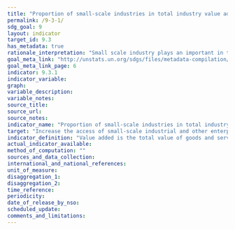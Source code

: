 ```yaml
---
title: "Proportion of small-scale industries in total industry value added"
permalink: /9-3-1/
sdg_goal: 9
layout: indicator
target_id: 9.3
has_metadata: true
rationale_interpretation: "Small scale industry plays an important in the economy of all countries which can be established with the small amount of investment. Such industries are based on processing local raw materials. It generates employment and self-employment. Their share in total value added best describes the size and structure of small industry. This indicator is also well-correlated with other indicators such as the income and employment generated by small scale industry."
goal_meta_link: "http://unstats.un.org/sdgs/files/metadata-compilation/Metadata-Goal-9.pdf"
goal_meta_link_page: 6
indicator: 9.3.1
indicator_variable: 
graph: 
variable_description: 
variable_notes: 
source_title: 
source_url: 
source_notes: 
indicator_name: "Proportion of small-scale industries in total industry value added"
target: "Increase the access of small-scale industrial and other enterprises, in particular in developing countries, to financial services, including affordable credit, and their integration into value chains and markets."
indicator_definition: "Value added is the total value of goods and services produced by an industry in the given reference period. The indicator is computed as the total value added of small scale industries (as defined in the survey) divided by the total value added of industries of all sizes and multiplied by 100."
actual_indicator_available: 
method_of_computation: ""
sources_and_data_collection: 
international_and_national_references: 
unit_of_measure: 
disaggregation_1: 
disaggregation_2: 
time_reference: 
periodicity: 
date_of_release_by_nso: 
scheduled_update: 
comments_and_limitations: 
---
```


